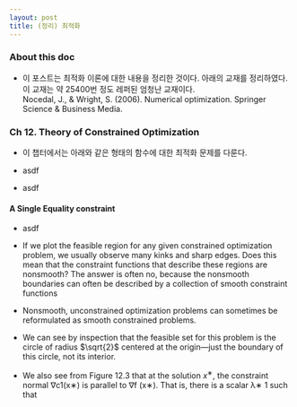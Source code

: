 ```yaml
--- 
layout: post 
title: (정리) 최적화 
---
```


### About this doc

- 이 포스트는 최적화 이론에 대한 내용을 정리한 것이다. 아래의 교재를 정리하였다. 이 교재는 약 25400번 정도 레퍼된 엄청난 교재이다. <br/>
Nocedal, J., \& Wright, S. (2006). Numerical optimization. Springer Science & Business Media.

### Ch 12. Theory of Constrained Optimization

- 이 챕터에서는 아래와 같은 형태의 함수에 대한 최적화 문제를 다룬다.

- asdf

- asdf

#### A Single Equality constraint 

- asdf
- If we plot the feasible region for any given constrained optimization problem, we usually observe many kinks and sharp edges. Does this mean that the constraint functions that describe these regions are nonsmooth? The answer is often no, because the nonsmooth boundaries can often be described by a collection of smooth constraint functions

- Nonsmooth, unconstrained optimization problems can sometimes be reformulated as smooth constrained problems. 

- We can see by inspection that the feasible set for this problem is the circle of radius $\sqrt{2}$ centered at the origin—just the boundary of this circle, not its interior. 

- We also see from Figure 12.3 that at the solution $x^∗$, the constraint normal ∇c1(x∗) is parallel to ∇f (x∗). That is, there is a scalar λ∗ 1 such that
